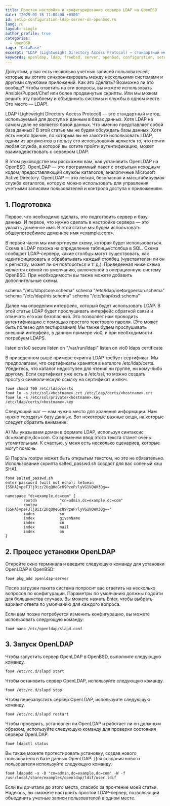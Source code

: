 ```yaml
---
title: Простая настройка и конфигурирование сервера LDAP на OpenBSD
date: "2025-01-15 11:00:00 +0300"
id: setup-configuration-ldap-server-on-openbsd.ru
lang: ru
layout: single
author_profile: true
categories:
  - OpenBSD
tags: "DataBase"
excerpt: "LDAP (Lightweight Directory Access Protocol) — стандартный метод, используемый для доступа к данным в базе данных."
keywords: openldap, ldap, freebsd, server, openbsd, configuration, setup
---
```


Допустим, у вас есть несколько учетных записей пользователей, которые вы хотите синхронизировать между несколькими системами и другими службами приложений. Как это сделать? Возможно ли это вообще? Чтобы ответить на эти вопросы, вы можете использовать Ansible/Puppet/Chef или более продвинутые скрипты. Или мы можем решить эту проблему и объединить системы и службы в одном месте. Это место — LDAP!.

LDAP (Lightweight Directory Access Protocol) — это стандартный метод, используемый для доступа к данным в базах данных. Хотя LDAP на самом деле не является базой данных. Что именно представляет собой база данных? В этой статье мы не будем обсуждать базы данных. Хотя есть много причин, по которым вы не захотите использовать LDAP, одним из аргументов в пользу его использования является то, что почти любая служба, в которой вы хотите пройти аутентификацию, может взаимодействовать с сервером LDAP.

В этом руководстве мы расскажем вам, как установить OpenLDAP на OpenBSD. OpenLDAP — это программный пакет с открытым исходным кодом, предоставляющий службы каталогов, аналогичные Microsoft Active Directory. OpenLDAP — это легкая, безопасная и масштабируемая служба каталогов, которую можно использовать для управления учетными записями пользователей и контроля доступа к приложениям.

## 1. Подготовка
Первое, что необходимо сделать, это подготовить сервер и базу данных. И первое, что нужно сделать в настройке сервера — это указать доменное имя. В этой статье мы будем использовать общеупотребимое доменное имя «example.com».

В первой части мы импортируем схему, которая будет использоваться. Схема в LDAP похожа на определение таблицы/столбца в SQL. Схема сообщает LDAP-серверу, какие столбцы могут существовать, как идентифицировать и обрабатывать каждый столбец (чувствителен ли он к регистру, может ли он повторяться и т. д.). Приведенная ниже схема является схемой по умолчанию, включенной в операционную систему OpenBSD. При необходимости вы также можете добавить дополнительные схемы.

schema "/etc/ldap/core.schema"
schema "/etc/ldap/inetorgperson.schema"
schema "/etc/ldap/nis.schema"
schema "/etc/ldap/bsd.schema"

Далее мы определим интерфейс, который будет использовать LDAP. В этой статье LDAP будет прослушивать интерфейс обратной связи и отмечать его как безопасный. Это позволяет нам проводить аутентификацию с помощью простого текстового пароля. (Это может быть полезно для тестирования) Мы также будем прослушивать внешний интерфейс, в данном примере vio0, и при необходимости потребуем LDAPS.

listen on lo0 secure
listen on "/var/run/ldapi"
listen on vio0 ldaps certificate <hostname>

В приведенном выше примере скрипта LDAP требует сертификат. Мы предполагаем, что сертификаты хранятся в каталоге /etc/ldap/certs. Убедитесь, что каталог недоступен для чтения ни группе, ни кому-либо другому. Если сертификат уже есть в /etc/ssl, то можно создать простую символическую ссылку на сертификат и ключ.

```
foo# chmod 700 /etc/ldap/certs
foo# ln -s /etc/ssl/<hostname>.crt /etc/ldap/certs/<hostname>.crt
foo# ln -s /etc/ssl/private/<hostname>.key /etc/ldap/certs/<hostname>.key
```

Следующий шаг — нам нужно место для хранения информации. Нам нужно «создать» базу данных. Вот некоторые важные вещи, на которые следует обратить внимание:

А) Мы указываем домен в формате LDAP, используя синтаксис dc=example,dc=com. Со временем ввод этого текста станет очень утомительным. К счастью, у меня есть несколько сценариев, которые могут помочь.

Б) Пароль rootpw может быть открытым текстом, но это не обязательно. Использование скрипта salted_passwd.sh создаст для вас соленый хэш SHA1.

```
foo# salted_passwd.sh
enter password (will not echo): letmein
{SSHA}vpeFJlj9iz/2UqQ0eGcU9PzeP/lyVG1VQWV3Qg==
```

```
namespace "dc=example,dc=com" {
        rootdn          "cn=admin,dc=example,dc=com"
        rootpw          "{SSHA}vpeFJlj9iz/2UqQ0eGcU9PzeP/lyVG1VQWV3Qg=="
        index           sn
        index           givenName
        index           cn
        index           mail
        index           ou
}
```

## 2. Процесс установки OpenLDAP
Откройте окно терминала и введите следующую команду для установки OpenLDAP в OpenBSD:

```
foo# pkg_add openldap-server
```

После загрузки пакета система попросит вас ответить на несколько вопросов по конфигурации. Параметры по умолчанию должны подойти для большинства случаев. Вы можете нажать Enter, чтобы выбрать вариант ответа по умолчанию для каждого вопроса.

Если вам позже потребуется изменить конфигурацию, вы можете использовать следующую команду:

```
foo# nano /etc/openldap/slapd.conf
```

## 3. Запуск OpenLDAP
Чтобы запустить сервер OpenLDAP в OpenBSD, выполните следующую команду.

```
foo# /etc/rc.d/slapd start
```

Чтобы остановить сервер OpenLDAP, используйте следующую команду.

```
foo# /etc/rc.d/slapd stop
```

Чтобы перезапустить сервер OpenLDAP, используйте следующую команду.

```
foo# /etc/rc.d/slapd restart
```

Чтобы проверить, установлен ли OpenLDAP и работает ли он должным образом, используйте следующую команду для проверки состояния сервера OpenLDAP.

```
foo# ldapctl status
```

Вы также можете протестировать установку, создав нового пользователя в базе данных OpenLDAP. Для создания нового пользователя используйте следующую команду.

```
foo# ldapadd -x -D "cn=admin,dc=example,dc=com" -W -f /usr/local/share/examples/openldap/ldif/user.ldif
```

Если вы дочитали до этого места, спасибо за прочтение моей статьи. Надеюсь, вы сможете настроить простой LDAP-сервер, позволяющий объединить учетные записи пользователей в одном месте.
